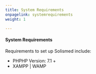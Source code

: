 ```yaml
---
title: System Requirements
onpagelink: systemrequirements
weight: 1

---
```


#### **System Requirements**

Requirements to set up Solismed include:

*   PHPHP Version: 7.1 +
*   XAMPP | WAMP

